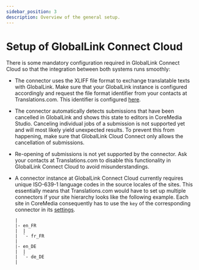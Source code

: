 ```yaml
---
sidebar_position: 3
description: Overview of the general setup.
---
```


# Setup of GlobalLink Connect Cloud

There is some mandatory configuration required in GlobalLink Connect Cloud so
that the integration between both systems runs smoothly:

* The connector uses the XLIFF file format to exchange translatable texts with
  GlobalLink. Make sure that your GlobalLink instance is configured
  accordingly and request the file format identifier from your contacts at
  Translations.com. This identifier is configured
  [here](#configuring-globallink-connection-settings).

* The connector automatically detects submissions that have been cancelled in
  GlobalLink and shows this state to editors in CoreMedia Studio. Canceling
  individual jobs of a submission is not supported yet and will most likely
  yield unexpected results. To prevent this from happening, make sure that
  GlobalLink Cloud Connect only allows the cancellation of submissions.

* Re-opening of submissions is not yet supported by the connector. Ask your
  contacts at Translations.com to disable this functionality in GlobalLink
  Connect Cloud to avoid misunderstandings.

* A connector instance at GlobalLink Connect Cloud currently requires unique
  ISO-639-1 language codes in the source locales of the sites. This essentially
  means that Translations.com would have to set up multiple connectors if your
  site hierarchy looks like the following example. Each site in CoreMedia
  consequently has to use the `key` of the corresponding connector in its
  [settings](#configuring-globallink-connection-settings).

  ```text title="Example Site Hierarchy"
  |
  |- en_FR
  |  |
  |  `- fr_FR
  |
  |- en_DE
  |  |
  |  `- de_DE
  |
  ```
